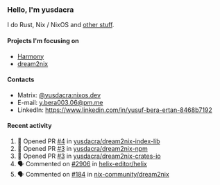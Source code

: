 ### Hello, I'm yusdacra

I do Rust, Nix / NixOS and [other stuff](https://yusdacra.gitlab.io/about).

#### Projects I'm focusing on

- [Harmony](https://harmonyapp.io)
- [dream2nix](https://github.com/nix-community/dream2nix)

#### Contacts

- Matrix: [@yusdacra:nixos.dev](https://matrix.to/#/@yusdacra:nixos.dev)
- E-mail: y.bera003.06@pm.me
- LinkedIn: https://www.linkedin.com/in/yusuf-bera-ertan-8468b7192

#### Recent activity

<!--START_SECTION:activity-->
1. 💪 Opened PR [#4](https://github.com/yusdacra/dream2nix-index-lib/pull/4) in [yusdacra/dream2nix-index-lib](https://github.com/yusdacra/dream2nix-index-lib)
2. 💪 Opened PR [#3](https://github.com/yusdacra/dream2nix-npm/pull/3) in [yusdacra/dream2nix-npm](https://github.com/yusdacra/dream2nix-npm)
3. 💪 Opened PR [#3](https://github.com/yusdacra/dream2nix-crates-io/pull/3) in [yusdacra/dream2nix-crates-io](https://github.com/yusdacra/dream2nix-crates-io)
4. 🗣 Commented on [#2906](https://github.com/helix-editor/helix/issues/2906) in [helix-editor/helix](https://github.com/helix-editor/helix)
5. 🗣 Commented on [#184](https://github.com/nix-community/dream2nix/issues/184) in [nix-community/dream2nix](https://github.com/nix-community/dream2nix)
<!--END_SECTION:activity-->

